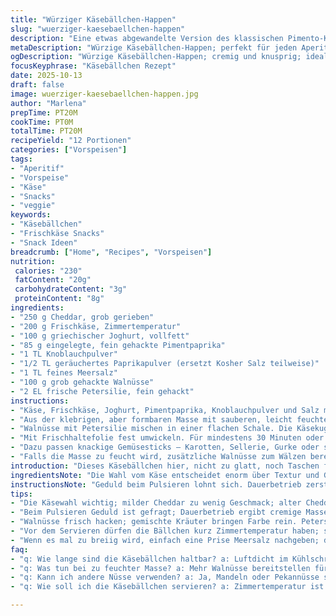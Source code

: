 ```yaml
---
title: "Würziger Käsebällchen-Happen"
slug: "wuerziger-kaesebaellchen-happen"
description: "Eine etwas abgewandelte Version des klassischen Pimento-Käsebällchen-Rezepts mit leicht erhöhtem Frischkäseanteil und einer Prise geräuchertem Paprikapulver für Tiefe. Statt Mayonnaise eine Mischung aus Joghurt und etwas Frischkäse für mehr Frische. Pecannüsse werden durch Walnüsse ersetzt, die geben zusätzlichen Biss und Erdigkeit. Perfekt zum Aperitif oder als Snack mit knackigem Gemüse. Kombiniert kräftigen Cheddar mit cremiger Textur und eine Spur Schärfe. Das Rollen in Nüssen sorgt für eine angenehme Knusprigkeit, die den dichten Käseteig aufbricht. Gerade die richtige Klebrigkeit erfordert Geduld und Fingerspitzengefühl. Ein bisschen experimentiert, damit die Masse nicht zu matschig wird. Ideal für jede Gelegenheit; als Mitbringsel oder schnelle Vorspeise."
metaDescription: "Würzige Käsebällchen-Happen; perfekt für jeden Aperitif; cremig, knusprig und voller Geschmack"
ogDescription: "Würzige Käsebällchen-Happen; cremig und knusprig; ideal für jeden Snack oder als Mitbringsel"
focusKeyphrase: "Käsebällchen Rezept"
date: 2025-10-13
draft: false
image: wuerziger-kaesebaellchen-happen.jpg
author: "Marlena"
prepTime: PT20M
cookTime: PT0M
totalTime: PT20M
recipeYield: "12 Portionen"
categories: ["Vorspeisen"]
tags:
- "Aperitif"
- "Vorspeise"
- "Käse"
- "Snacks"
- "veggie"
keywords:
- "Käsebällchen"
- "Frischkäse Snacks"
- "Snack Ideen"
breadcrumb: ["Home", "Recipes", "Vorspeisen"]
nutrition: 
 calories: "230"
 fatContent: "20g"
 carbohydrateContent: "3g"
 proteinContent: "8g"
ingredients:
- "250 g Cheddar, grob gerieben"
- "200 g Frischkäse, Zimmertemperatur"
- "100 g griechischer Joghurt, vollfett"
- "85 g eingelegte, fein gehackte Pimentpaprika"
- "1 TL Knoblauchpulver"
- "1/2 TL geräuchertes Paprikapulver (ersetzt Kosher Salz teilweise)"
- "1 TL feines Meersalz"
- "100 g grob gehackte Walnüsse"
- "2 EL frische Petersilie, fein gehackt"
instructions:
- "Käse, Frischkäse, Joghurt, Pimentpaprika, Knoblauchpulver und Salz mit Paprika vorsichtig in einem Food Processor durch pulsieren vermengen. Wichtig: Kein Dauerbetrieb, sonst wird es eine glatte Creme, die Masse soll noch stückig bleiben; die Farbe wird blassrosa. Zwischenzeitlich abschmecken; wenn zu fad, Salz oder Piment frisch nachgeben."
- "Aus der klebrigen, aber formbaren Masse mit sauberen, leicht feuchten Händen eine kompakte Kugel formen. Geduld ist Trumpf, Finger nicht reiben, sonst wird alles zu weich. Die Kugel darf ruhig etwas unregelmäßig wirken - das stört nicht."
- "Walnüsse mit Petersilie mischen in einer flachen Schale. Die Käsekugel vorsichtig darin wälzen, leicht andrücken, damit Nüsse haften bleiben. Dabei nicht zu stark pressen, sonst zerbricht die Hülle. Feine Knusprigkeit soll erhalten bleiben und innen cremige Struktur."
- "Mit Frischhaltefolie fest umwickeln. Für mindestens 30 Minuten oder bis zu 4 Stunden kaltstellen. So setzt sich die Struktur, die Aromen verschmelzen und der Käsebällchen hält besser zusammen beim Servieren."
- "Dazu passen knackige Gemüsesticks – Karotten, Sellerie, Gurke oder sogar süße Paprika. Natürlich auch Cracker oder frisches Baguette."
- "Falls die Masse zu feucht wird, zusätzliche Walnüsse zum Wälzen bereithalten. Ein zu fettiger oder zu weicher Käse ist der häufigste Fehler, dann Frischkäseanteil anpassen oder Masse kälter stellen während des Formens."
introduction: "Dieses Käsebällchen hier, nicht zu glatt, noch Taschen für Nüsse und Pimento. Hab ich so noch nie so glatt hinbekommen, ohne dass es zu breiig wird. Die Idee, den Frischkäse-Anteil leicht zu erhöhen und Joghurt dazu zu nehmen, kam beim letzten Einkauf. Ergebnis – cremig, aber nicht matschig, trotzdem Biss. Räucherpulver eher subtil, hebt die Süße der Paprika, nicht aufdringlich. Walnüsse kamen rein, weil ich die knackige Textur und den edlen Geschmack mag; Pecannüsse tun’s aber auch. Schmeckt launiger als das Original, handfest, ein bisschen selber zusammengerührt statt fabrikhafte Einheitsbrei. Ohne Kneterei übertrieben, wenig Zeit, wenig Arbeit, großes Ergebnis. Die Aromen setzen sich, wenn es einige Stunden durchziehen darf, deshalb Zeit einplanen. Knusprige Hülle und cremiger Kern, zusammensetzen wie beim Puzzle. Einfach, aber mit bisschen Geschick. Typisch Snack - kann noch beim Schneiden zerfasern oder zerbrechen, aber das macht den Reiz aus. Nicht zu kalt servieren - Aroma will sich entfalten, sonst fühlt sich alles stumpf an. Zum Rest vom Abend dann."
ingredientsNote: "Die Wahl vom Käse entscheidet enorm über Textur und Geschmack. Zum Beispiel bringt ein milder Cheddar zu wenig, ein alter zu viel Schärfe. Frischkäse in Raumtemperatur, nicht direkt aus dem Kühlschrank verarbeiten, spart Ärger beim Formen. Statt Pimentpaprika kann man milden roten Paprika mit einem Hauch Senf ersetzen. Ich nehme oft griechischen Joghurt anstelle von Mayo für Frische und weniger Fett. Nüsse gehen gut in Walnuss, Pekannuss oder Mandeln – je nachdem, was da ist. Für Salz sorgt mein Standard Meersalz, Kosher ist okay, aber ich hab jetzt feines Salz genommen für gleichmäßige Verteilung. Knoblauchpulver sollte nicht zu dominant sein, lieber nach und nach rein. Frische Kräuter machen die Hülle lebendig – oft Petersilie, manchmal Schnittlauch, oder auch Kresse. Luftdicht gewickelt hält der Ball im Kühlschrank bis zu drei Tage, so dass Aroma Zeit hat. Alternativ mal im geriebenen Speckmantel wälzen. So richtig knusprig wird’s nur mit Nüssen, Paniermehl passt nicht, da verfliegt der Kontrast. Wenn Masse zu weich wird, leicht mit mehr Käse gegenhalten."
instructionsNote: "Geduld beim Pulsieren lohnt sich. Dauerbetrieb zerstört Struktur, macht alles schmierig. Die leicht bröselige Textur ist wichtig – schneidet sich besser und fühlt sich nicht zu klebrig an. Bei Formung hilft feuchte Hände; Hände trocken, klebt es zu stark oder fällt auseinander. Die Nuss-Petersilien-Mischung muss nicht komplett bedecken, aber eine dünne Schicht sorgt für schöne Biss-Kombination. Nicht zu fest rollen, sonst flockt der Kern auseinander. Frischhaltefolie nicht zu locker wickeln, der Ball verliert sonst Feuchtigkeit. 30 Minuten sind Minimum; wenn mehr Zeit, kälter stellen, die Masse wird fester, hält besser beim Anschneiden. Serviertemperatur ist fast Zimmertemperatur, nicht direkt aus dem Kühlschrank – Aroma braucht Luft und Wärme. Wer lieber schärfer will, kann Chili-Flocken dazugeben - besser wenig zur Vorsicht. Beim Servieren Kontraste beachten: knackig, frisch, cremig. Ein Tipp: vorher kurz den Ball mit einem scharfen Messer halbieren, dann leichter portionieren und Finger bleiben sauber. Notfalls Ausbesserung mit zusätzlich gemahlenen Nüssen beim Rollen. Rest in luftdichtem Behälter aufbewahren, am nächsten Tag schmeckt intensiver und stimmiger. Kein nerviges Säubern der Küchenmaschine, da Masse nicht klebt extrem, lässt sich schnell entnehmen."
tips:
- "Die Käsewahl wichtig; milder Cheddar zu wenig Geschmack; alter Cheddar gerät zu scharf. Für Balance die richtige Mischung finden. Frischkäse bei Zimmertemperatur arbeiten; hilft beim Formen. Joghurt verleiht Frische; kann Mayo ersetzen. Auch Nüsse variieren – Mandeln oder Pekannüsse sind möglich. Für Gewürze nicht übertreiben, weniger ist mehr."
- "Beim Pulsieren Geduld ist gefragt; Dauerbetrieb ergibt cremige Masse, aber wir wollen Stückchen. Freuen über die leichte rosa Farbe. Masse sollte formbar, aber nicht zu weich sein. Sonst mit mehr Käse gegenhalten, hilft beim Fixieren, besonders wichtig beim Rollen. Hände feucht halten, damit nichts klebt. Die Bällchen grob formen, unregelmäßig ist okay."
- "Walnüsse frisch hacken; gemischte Kräuter bringen Farbe rein. Petersilie ist sehr beliebt, Kresse gibt einen besonderen Touch. Mischung soll nicht übertrieben dick sein, zarte Schicht schaut gut aus. Frischhaltefolie nicht zu locker, sonst verliert der Ball Feuchtigkeit. Zeit zum Durchziehen einplanen, etwa drei Stunden machen viel aus."
- "Vor dem Servieren dürfen die Bällchen kurz Zimmertemperatur haben; so entfalten sich die Aromen viel besser. Gemüse-Sticks passen optimal als Beilage; knackige Karotten oder Gurken sind eine gute Wahl. Cracker oder frisches Baguette eignen sich auch gut. Kein Paniermehl verwenden; Nüsse geben perfekte Knusprigkeit."
- "Wenn es mal zu breiig wird, einfach eine Prise Meersalz nachgeben; das kann den Geschmack heben. Zu viele Nüsse im Inneren? Mit mehr Kräutern arbeiten. Knoblauchpulver nach Geschmack dosieren; sollte nicht aufdringlich sein. Mit viel Geschick lassen sich Bällchen leicht rollen. Wenn alles klappt, hüllt eine schöne Kruste die cremige Füllung ein."
faq:
- "q: Wie lange sind die Käsebällchen haltbar? a: Luftdicht im Kühlschrank; bis drei Tage frisch. Aromen setzen sich gut. Nach Tag zwei intensiver."
- "q: Was tun bei zu feuchter Masse? a: Mehr Walnüsse bereitstellen für das Wälzen. Oder Frischkäse reduzieren; Masse nicht zu fettig."
- "q: Kann ich andere Nüsse verwenden? a: Ja, Mandeln oder Pekannüsse sind auch gut. Geschmack und Struktur variieren jedoch. Experimentieren und anpassen."
- "q: Wie soll ich die Käsebällchen servieren? a: Zimmertemperatur ist ideal. Mit Gemüsesticks anbieten; geben interessante Textur dazu. Oder mit knackigen Crackern."

---
```


